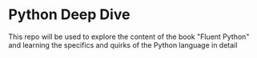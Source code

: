 # Python Deep Dive
This repo will be used to explore the content of the book "Fluent Python" and learning the specifics and quirks of the Python language in detail
